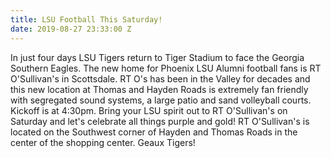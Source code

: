 ```yaml
---
title: LSU Football This Saturday!
date: 2019-08-27 23:33:00 Z
---
```


In just four days LSU Tigers return to Tiger Stadium to face the Georgia Southern Eagles. The new home for Phoenix LSU Alumni football fans is RT O'Sullivan's in Scottsdale. RT O's has been in the Valley for decades and this new location at Thomas and Hayden Roads is extremely fan friendly with segregated sound systems, a large patio and sand volleyball courts. Kickoff is at 4:30pm. Bring your LSU spirit out to RT O'Sullivan's on Saturday and let's celebrate all things purple and gold! RT O'Sullivan's is located on the Southwest corner of Hayden and Thomas Roads in the center of the shopping center. Geaux Tigers!         